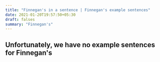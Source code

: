 ```yaml
---
title: "Finnegan's in a sentence | Finnegan's example sentences"
date: 2021-01-20T19:57:50+05:30
draft: falses
summary: "Finnegan's"
---
```

## Unfortunately, we have no example sentences for Finnegan's                 
